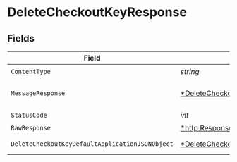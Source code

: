 # DeleteCheckoutKeyResponse


## Fields

| Field                                                                                                          | Type                                                                                                           | Required                                                                                                       | Description                                                                                                    |
| -------------------------------------------------------------------------------------------------------------- | -------------------------------------------------------------------------------------------------------------- | -------------------------------------------------------------------------------------------------------------- | -------------------------------------------------------------------------------------------------------------- |
| `ContentType`                                                                                                  | *string*                                                                                                       | :heavy_check_mark:                                                                                             | N/A                                                                                                            |
| `MessageResponse`                                                                                              | [*DeleteCheckoutKeyMessageResponse](../../models/operations/deletecheckoutkeymessageresponse.md)               | :heavy_minus_sign:                                                                                             | A confirmation message.                                                                                        |
| `StatusCode`                                                                                                   | *int*                                                                                                          | :heavy_check_mark:                                                                                             | N/A                                                                                                            |
| `RawResponse`                                                                                                  | [*http.Response](https://pkg.go.dev/net/http#Response)                                                         | :heavy_minus_sign:                                                                                             | N/A                                                                                                            |
| `DeleteCheckoutKeyDefaultApplicationJSONObject`                                                                | [*DeleteCheckoutKeyDefaultApplicationJSON](../../models/operations/deletecheckoutkeydefaultapplicationjson.md) | :heavy_minus_sign:                                                                                             | Error response.                                                                                                |